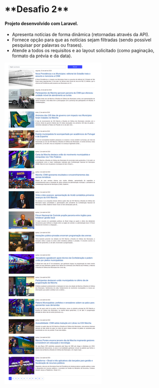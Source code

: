 <h1>**Desafio 2**</h1>

#### Projeto desenvolvido com Laravel.

* Apresenta notícias de forma dinâmica (retornadas através da API).
* Fornece opção para que as notícias sejam filtradas (sendo possível pesquisar por palavras ou frases).
* Atende a todos os requisitos e ao layout solicitado (como paginação, formato da prévia e da data).

<img src="public/prints/1.png">
